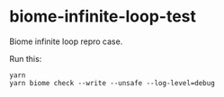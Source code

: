 # biome-infinite-loop-test

Biome infinite loop repro case.

Run this:
```
yarn
yarn biome check --write --unsafe --log-level=debug
```
